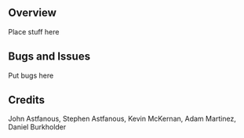 ## Overview

Place stuff here

## Bugs and Issues

Put bugs here

## Credits

  John Astfanous, 
  Stephen Astfanous, 
  Kevin McKernan, 
  Adam Martinez, 
  Daniel Burkholder
